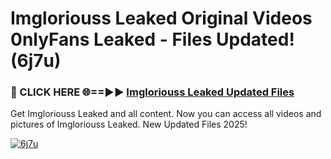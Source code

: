 # Imgloriouss Leaked Original Videos 0nlyFans Leaked - Files Updated! (6j7u)

<h3>🔴 CLICK HERE 🌐==►► <a href="https://tinyurl.com/ms9xzufz" rel="nofollow">Imgloriouss Leaked Updated Files</a></h3>

Get Imgloriouss Leaked and all content. Now you can access all videos and pictures of Imgloriouss Leaked. New Updated Files 2025!

[![6j7u](https://i.imgur.com/PQ7UWWw.gif)](https://tinyurl.com/ms9xzufz)
